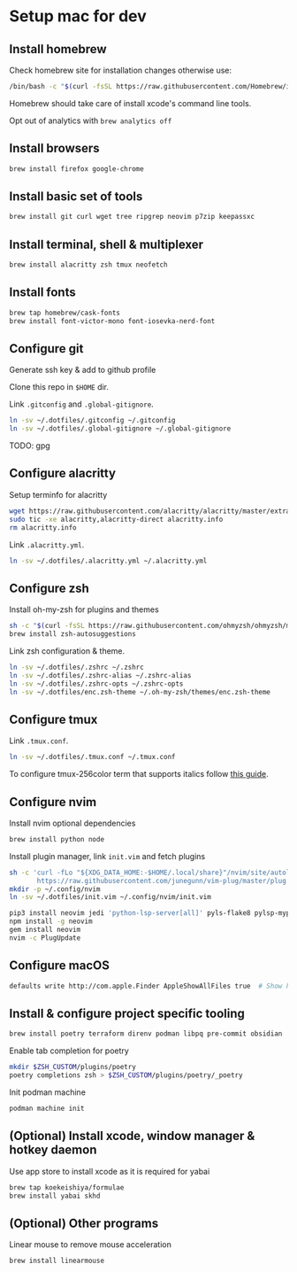 # Setup mac for dev

## Install homebrew

Check homebrew site for installation changes otherwise use:

```sh
/bin/bash -c "$(curl -fsSL https://raw.githubusercontent.com/Homebrew/install/HEAD/install.sh)"
```

Homebrew should take care of install xcode's command line tools.

Opt out of analytics with `brew analytics off`

## Install browsers

```sh
brew install firefox google-chrome
```

## Install basic set of tools

```sh
brew install git curl wget tree ripgrep neovim p7zip keepassxc
```

## Install terminal, shell & multiplexer

```sh
brew install alacritty zsh tmux neofetch
```

## Install fonts

```sh
brew tap homebrew/cask-fonts
brew install font-victor-mono font-iosevka-nerd-font
```

## Configure git

Generate ssh key & add to github profile

Clone this repo in `$HOME` dir.

Link `.gitconfig` and `.global-gitignore`.

```sh
ln -sv ~/.dotfiles/.gitconfig ~/.gitconfig
ln -sv ~/.dotfiles/.global-gitignore ~/.global-gitignore
```

TODO: gpg

## Configure alacritty

Setup terminfo for alacritty

```sh
wget https://raw.githubusercontent.com/alacritty/alacritty/master/extra/alacritty.info
sudo tic -xe alacritty,alacritty-direct alacritty.info
rm alacritty.info
```

Link `.alacritty.yml`.

```sh
ln -sv ~/.dotfiles/.alacritty.yml ~/.alacritty.yml
```

## Configure zsh

Install oh-my-zsh for plugins and themes

```sh
sh -c "$(curl -fsSL https://raw.githubusercontent.com/ohmyzsh/ohmyzsh/master/tools/install.sh)"
brew install zsh-autosuggestions
```

Link zsh configuration & theme.

```sh
ln -sv ~/.dotfiles/.zshrc ~/.zshrc
ln -sv ~/.dotfiles/.zshrc-alias ~/.zshrc-alias
ln -sv ~/.dotfiles/.zshrc-opts ~/.zshrc-opts
ln -sv ~/.dotfiles/enc.zsh-theme ~/.oh-my-zsh/themes/enc.zsh-theme
```

## Configure tmux

Link `.tmux.conf`.

```sh
ln -sv ~/.dotfiles/.tmux.conf ~/.tmux.conf
```

To configure tmux-256color term that supports italics follow [this guide](https://gist.github.com/bbqtd/a4ac060d6f6b9ea6fe3aabe735aa9d95#the-right-way).

## Configure nvim

Install nvim optional dependencies

```sh
brew install python node
```

Install plugin manager, link `init.vim` and fetch plugins

```sh
sh -c 'curl -fLo "${XDG_DATA_HOME:-$HOME/.local/share}"/nvim/site/autoload/plug.vim --create-dirs \
       https://raw.githubusercontent.com/junegunn/vim-plug/master/plug.vim'
mkdir -p ~/.config/nvim
ln -sv ~/.dotfiles/init.vim ~/.config/nvim/init.vim

pip3 install neovim jedi 'python-lsp-server[all]' pyls-flake8 pylsp-mypy pyls-isort python-lsp-black pyls-memestra pylsp-rope
npm install -g neovim
gem install neovim
nvim -c PlugUpdate

```

## Configure macOS

```sh
defaults write http://com.apple.Finder AppleShowAllFiles true  # Show hidden files in finder
```

## Install & configure project specific tooling

```sh
brew install poetry terraform direnv podman libpq pre-commit obsidian
```

Enable tab completion for poetry

```sh
mkdir $ZSH_CUSTOM/plugins/poetry
poetry completions zsh > $ZSH_CUSTOM/plugins/poetry/_poetry
```

Init podman machine

```sh
podman machine init
```

## (Optional) Install xcode, window manager & hotkey daemon

Use app store to install xcode as it is required for yabai

```sh
brew tap koekeishiya/formulae
brew install yabai skhd
```

## (Optional) Other programs

Linear mouse to remove mouse acceleration

```sh
brew install linearmouse
```
